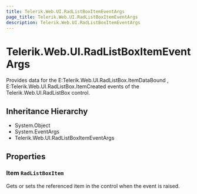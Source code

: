```yaml
---
title: Telerik.Web.UI.RadListBoxItemEventArgs
page_title: Telerik.Web.UI.RadListBoxItemEventArgs
description: Telerik.Web.UI.RadListBoxItemEventArgs
---
```


# Telerik.Web.UI.RadListBoxItemEventArgs

Provides data for the E:Telerik.Web.UI.RadListBox.ItemDataBound , E:Telerik.Web.UI.RadListBox.ItemCreated events of the
            Telerik.Web.UI.RadListBox control.

## Inheritance Hierarchy

* System.Object
* System.EventArgs
* Telerik.Web.UI.RadListBoxItemEventArgs

## Properties

###  Item `RadListBoxItem`

Gets or sets the referenced item in the  control when the event is raised.

